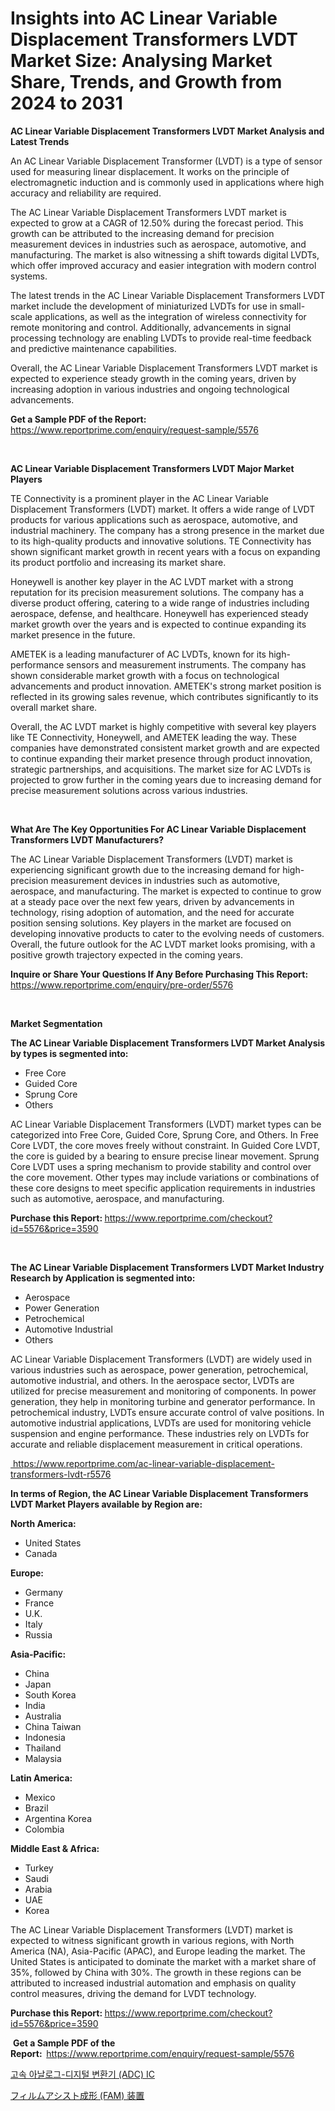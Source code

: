 <p><h1>Insights into AC Linear Variable Displacement Transformers LVDT Market Size: Analysing Market Share, Trends, and Growth from 2024 to 2031</h1></p><p><strong>AC Linear Variable Displacement Transformers LVDT Market Analysis and Latest Trends</strong></p>
<p><p>An AC Linear Variable Displacement Transformer (LVDT) is a type of sensor used for measuring linear displacement. It works on the principle of electromagnetic induction and is commonly used in applications where high accuracy and reliability are required.</p><p>The AC Linear Variable Displacement Transformers LVDT market is expected to grow at a CAGR of 12.50% during the forecast period. This growth can be attributed to the increasing demand for precision measurement devices in industries such as aerospace, automotive, and manufacturing. The market is also witnessing a shift towards digital LVDTs, which offer improved accuracy and easier integration with modern control systems.</p><p>The latest trends in the AC Linear Variable Displacement Transformers LVDT market include the development of miniaturized LVDTs for use in small-scale applications, as well as the integration of wireless connectivity for remote monitoring and control. Additionally, advancements in signal processing technology are enabling LVDTs to provide real-time feedback and predictive maintenance capabilities.</p><p>Overall, the AC Linear Variable Displacement Transformers LVDT market is expected to experience steady growth in the coming years, driven by increasing adoption in various industries and ongoing technological advancements.</p></p>
<p><strong>Get a Sample PDF of the Report:&nbsp;</strong> <a href="https://www.reportprime.com/enquiry/request-sample/5576">https://www.reportprime.com/enquiry/request-sample/5576</a></p>
<p>&nbsp;</p>
<p><strong>AC Linear Variable Displacement Transformers LVDT Major Market Players</strong></p>
<p><p>TE Connectivity is a prominent player in the AC Linear Variable Displacement Transformers (LVDT) market. It offers a wide range of LVDT products for various applications such as aerospace, automotive, and industrial machinery. The company has a strong presence in the market due to its high-quality products and innovative solutions. TE Connectivity has shown significant market growth in recent years with a focus on expanding its product portfolio and increasing its market share.</p><p>Honeywell is another key player in the AC LVDT market with a strong reputation for its precision measurement solutions. The company has a diverse product offering, catering to a wide range of industries including aerospace, defense, and healthcare. Honeywell has experienced steady market growth over the years and is expected to continue expanding its market presence in the future.</p><p>AMETEK is a leading manufacturer of AC LVDTs, known for its high-performance sensors and measurement instruments. The company has shown considerable market growth with a focus on technological advancements and product innovation. AMETEK's strong market position is reflected in its growing sales revenue, which contributes significantly to its overall market share.</p><p>Overall, the AC LVDT market is highly competitive with several key players like TE Connectivity, Honeywell, and AMETEK leading the way. These companies have demonstrated consistent market growth and are expected to continue expanding their market presence through product innovation, strategic partnerships, and acquisitions. The market size for AC LVDTs is projected to grow further in the coming years due to increasing demand for precise measurement solutions across various industries.</p></p>
<p>&nbsp;</p>
<p><strong>What Are The Key Opportunities For AC Linear Variable Displacement Transformers LVDT Manufacturers?</strong></p>
<p><p>The AC Linear Variable Displacement Transformers (LVDT) market is experiencing significant growth due to the increasing demand for high-precision measurement devices in industries such as automotive, aerospace, and manufacturing. The market is expected to continue to grow at a steady pace over the next few years, driven by advancements in technology, rising adoption of automation, and the need for accurate position sensing solutions. Key players in the market are focused on developing innovative products to cater to the evolving needs of customers. Overall, the future outlook for the AC LVDT market looks promising, with a positive growth trajectory expected in the coming years.</p></p>
<p><strong>Inquire or Share Your Questions If Any Before Purchasing This Report:</strong> <a href="https://www.reportprime.com/enquiry/pre-order/5576">https://www.reportprime.com/enquiry/pre-order/5576</a></p>
<p>&nbsp;</p>
<p><strong>Market Segmentation</strong></p>
<p><strong>The AC Linear Variable Displacement Transformers LVDT Market Analysis by types is segmented into:</strong></p>
<p><ul><li>Free Core</li><li>Guided Core</li><li>Sprung Core</li><li>Others</li></ul></p>
<p><p>AC Linear Variable Displacement Transformers (LVDT) market types can be categorized into Free Core, Guided Core, Sprung Core, and Others. In Free Core LVDT, the core moves freely without constraint. In Guided Core LVDT, the core is guided by a bearing to ensure precise linear movement. Sprung Core LVDT uses a spring mechanism to provide stability and control over the core movement. Other types may include variations or combinations of these core designs to meet specific application requirements in industries such as automotive, aerospace, and manufacturing.</p></p>
<p><strong>Purchase this Report:&nbsp;</strong><a href="https://www.reportprime.com/checkout?id=5576&price=3590">https://www.reportprime.com/checkout?id=5576&price=3590</a></p>
<p>&nbsp;</p>
<p><strong>The AC Linear Variable Displacement Transformers LVDT Market Industry Research by Application is segmented into:</strong></p>
<p><ul><li>Aerospace</li><li>Power Generation</li><li>Petrochemical</li><li>Automotive Industrial</li><li>Others</li></ul></p>
<p><p>AC Linear Variable Displacement Transformers (LVDT) are widely used in various industries such as aerospace, power generation, petrochemical, automotive industrial, and others. In the aerospace sector, LVDTs are utilized for precise measurement and monitoring of components. In power generation, they help in monitoring turbine and generator performance. In petrochemical industry, LVDTs ensure accurate control of valve positions. In automotive industrial applications, LVDTs are used for monitoring vehicle suspension and engine performance. These industries rely on LVDTs for accurate and reliable displacement measurement in critical operations.</p></p>
<p><a href="https://www.reportprime.com/ac-linear-variable-displacement-transformers-lvdt-r5576">&nbsp;https://www.reportprime.com/ac-linear-variable-displacement-transformers-lvdt-r5576</a></p>
<p><strong>In terms of Region, the AC Linear Variable Displacement Transformers LVDT Market Players available by Region are:</strong></p>
<p>
    <p> <strong> North America: </strong>
        <ul>
            <li>United States</li>
            <li>Canada</li>
        </ul>
        </p> 
    <p> <strong> Europe: </strong>
        <ul>
            <li>Germany</li>
            <li>France</li>
            <li>U.K.</li>
            <li>Italy</li>
            <li>Russia</li>
        </ul>
        </p> 
    <p> <strong> Asia-Pacific: </strong>
        <ul>
            <li>China</li>
            <li>Japan</li>
            <li>South Korea</li>
            <li>India</li>
            <li>Australia</li>
            <li>China Taiwan</li>
            <li>Indonesia</li>
            <li>Thailand</li>
            <li>Malaysia</li>
        </ul>
        </p> 
    <p> <strong> Latin America: </strong>
        <ul>
            <li>Mexico</li>
            <li>Brazil</li>
            <li>Argentina Korea</li>
            <li>Colombia</li>
        </ul>
        </p> 
    <p> <strong> Middle East & Africa: </strong>
        <ul>
            <li>Turkey</li>
            <li>Saudi</li>
            <li>Arabia</li>
            <li>UAE</li>
            <li>Korea</li>
        </ul>
    </p>
    </p>
<p><p>The AC Linear Variable Displacement Transformers (LVDT) market is expected to witness significant growth in various regions, with North America (NA), Asia-Pacific (APAC), and Europe leading the market. The United States is anticipated to dominate the market with a market share of 35%, followed by China with 30%. The growth in these regions can be attributed to increased industrial automation and emphasis on quality control measures, driving the demand for LVDT technology.</p></p>
<p><strong>Purchase this Report: </strong><a href="https://www.reportprime.com/checkout?id=5576&price=3590">https://www.reportprime.com/checkout?id=5576&price=3590</a></p>
<p>&nbsp;<strong>Get a Sample PDF of the Report:&nbsp;&nbsp;</strong><a href="https://www.reportprime.com/enquiry/request-sample/5576">https://www.reportprime.com/enquiry/request-sample/5576</a></p>
<p><strong></strong></p>
<p><p><a href="https://github.com/vss5505pa7z1p/Market-Research-Report-List-4/blob/main/5535942104557.md">고속 아날로그-디지털 변환기 (ADC) IC</a></p><p><a href="https://github.com/pepo3k/Market-Research-Report-List-3/blob/main/141856384297.md">フィルムアシスト成形 (FAM) 装置</a></p></p>